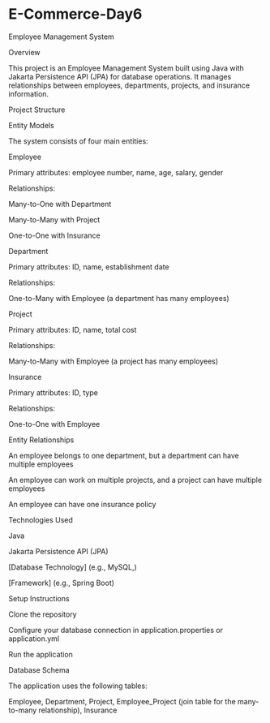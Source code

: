 # E-Commerce-Day6

Employee Management System


Overview

This project is an Employee Management System built using Java with Jakarta Persistence API (JPA) for database operations. It manages relationships between employees, departments, projects, and insurance information.

Project Structure

Entity Models

The system consists of four main entities:

Employee

Primary attributes: employee number, name, age, salary, gender


Relationships:

Many-to-One with Department

Many-to-Many with Project

One-to-One with Insurance

Department

Primary attributes: ID, name, establishment date

Relationships:

One-to-Many with Employee (a department has many employees)

Project

Primary attributes: ID, name, total cost

Relationships:

Many-to-Many with Employee (a project has many employees)

Insurance

Primary attributes: ID, type

Relationships:

One-to-One with Employee

Entity Relationships

An employee belongs to one department, but a department can have multiple employees

An employee can work on multiple projects, and a project can have multiple employees

An employee can have one insurance policy

Technologies Used

Java

Jakarta Persistence API (JPA)

[Database Technology] (e.g., MySQL,)

[Framework] (e.g., Spring Boot)

Setup Instructions

Clone the repository

Configure your database connection in application.properties or application.yml

Run the application

Database Schema

The application uses the following tables:

Employee,
Department,
Project,
Employee_Project (join table for the many-to-many relationship),
Insurance
